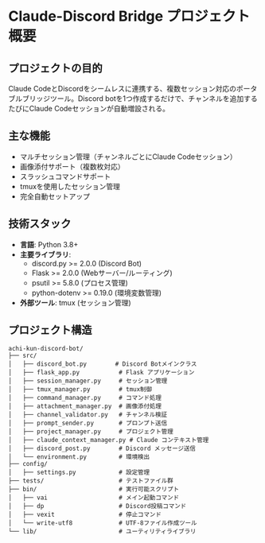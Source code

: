 # Claude-Discord Bridge プロジェクト概要

## プロジェクトの目的
Claude CodeとDiscordをシームレスに連携する、複数セッション対応のポータブルブリッジツール。Discord botを1つ作成するだけで、チャンネルを追加するたびにClaude Codeセッションが自動増設される。

## 主な機能
- マルチセッション管理（チャンネルごとにClaude Codeセッション）
- 画像添付サポート（複数枚対応）
- スラッシュコマンドサポート
- tmuxを使用したセッション管理
- 完全自動セットアップ

## 技術スタック
- **言語**: Python 3.8+
- **主要ライブラリ**: 
  - discord.py >= 2.0.0 (Discord Bot)
  - Flask >= 2.0.0 (Webサーバー/ルーティング)
  - psutil >= 5.8.0 (プロセス管理)
  - python-dotenv >= 0.19.0 (環境変数管理)
- **外部ツール**: tmux (セッション管理)

## プロジェクト構造
```
achi-kun-discord-bot/
├── src/
│   ├── discord_bot.py        # Discord Botメインクラス
│   ├── flask_app.py           # Flask アプリケーション
│   ├── session_manager.py     # セッション管理
│   ├── tmux_manager.py        # tmux制御
│   ├── command_manager.py     # コマンド処理
│   ├── attachment_manager.py  # 画像添付処理
│   ├── channel_validator.py   # チャンネル検証
│   ├── prompt_sender.py       # プロンプト送信
│   ├── project_manager.py     # プロジェクト管理
│   ├── claude_context_manager.py # Claude コンテキスト管理
│   ├── discord_post.py        # Discord メッセージ送信
│   └── environment.py         # 環境検出
├── config/
│   ├── settings.py            # 設定管理
├── tests/                     # テストファイル群
├── bin/                       # 実行可能スクリプト
│   ├── vai                    # メイン起動コマンド
│   ├── dp                     # Discord投稿コマンド
│   ├── vexit                  # 停止コマンド
│   └── write-utf8             # UTF-8ファイル作成ツール
└── lib/                       # ユーティリティライブラリ
```